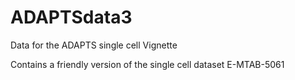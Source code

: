 # ADAPTSdata3
Data for the ADAPTS single cell Vignette

Contains a friendly version of the single cell dataset E-MTAB-5061
